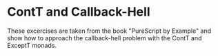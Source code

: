 # ContT and Callback-Hell

These excercises are taken from the book "PureScript by Example" and show
how to approach the callback-hell problem with the ContT and ExceptT monads.